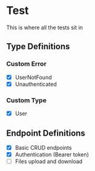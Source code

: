 # Test
This is where all the tests sit in

## Type Definitions
### Custom Error
- [X] UserNotFound
- [X] Unauthenticated

### Custom Type
- [X] User

## Endpoint Definitions
- [X] Basic CRUD endpoints
- [X] Authentication (Bearer token)
- [ ] Files upload and download
